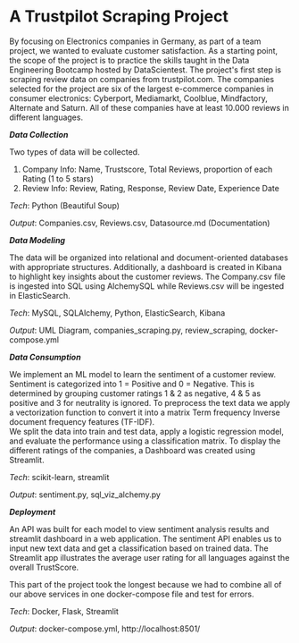 # A Trustpilot Scraping Project 

By focusing on Electronics companies in Germany, as part of a team project, we wanted to evaluate customer satisfaction.
As a starting point, the scope of the project is to practice the skills taught in the Data Engineering Bootcamp hosted by DataScientest. The project's first step is scraping review data on companies from trustpilot.com.
The companies selected for the project are six of the largest e-commerce companies in consumer electronics: Cyberport, Mediamarkt, Coolblue, Mindfactory, Alternate and Saturn. 
All of these companies have at least 10.000 reviews in different languages.


**_Data Collection_**

Two types of data will be collected. 
1. Company Info: Name, Trustscore, Total Reviews, proportion of each Rating (1 to 5 stars) 
2. Review Info: Review, Rating, Response, Review Date, Experience Date

  _Tech_: Python (Beautiful Soup)
  
  _Output_: Companies.csv, Reviews.csv, Datasource.md (Documentation) 

**_Data Modeling_**

The data will be organized into relational and document-oriented databases with appropriate structures.
Additionally, a dashboard is created in Kibana to highlight key insights about the customer reviews. 
The Company.csv file is ingested into SQL using AlchemySQL while Reviews.csv will be ingested in ElasticSearch.

  _Tech_: MySQL, SQLAlchemy, Python, ElasticSearch, Kibana 
  
  _Output_: UML Diagram, companies_scraping.py, review_scraping, docker-compose.yml 

**_Data Consumption_**

We implement an ML model to learn the sentiment of a customer review. Sentiment is categorized into 1 = Positive and 0 = Negative.
This is determined by grouping customer ratings 1 & 2 as negative, 4 & 5 as positive and 3 for neutrality is ignored. 
To preprocess the text data we apply a vectorization function to convert it into a matrix Term frequency Inverse document frequency features (TF-IDF).   
We split the data into train and test data, apply a logistic regression model, and evaluate the performance using a classification matrix.
To display the different ratings of the companies, a Dashboard was created using Streamlit.


  _Tech_: scikit-learn, streamlit
  
  _Output_: sentiment.py, sql_viz_alchemy.py

**_Deployment_**

An API was built for each model to view sentiment analysis results and streamlit dashboard in a web application. 
The sentiment API enables us to input new text data and get a classification based on trained data. 
The Streamlit app illustrates the average user rating for all languages against the overall TrustScore. 

This part of the project took the longest because we had to combine all of our above services in one docker-compose file and test for errors. 

   _Tech_:  Docker, Flask, Streamlit
   
   _Output_: docker-compose.yml, http://localhost:8501/
   
